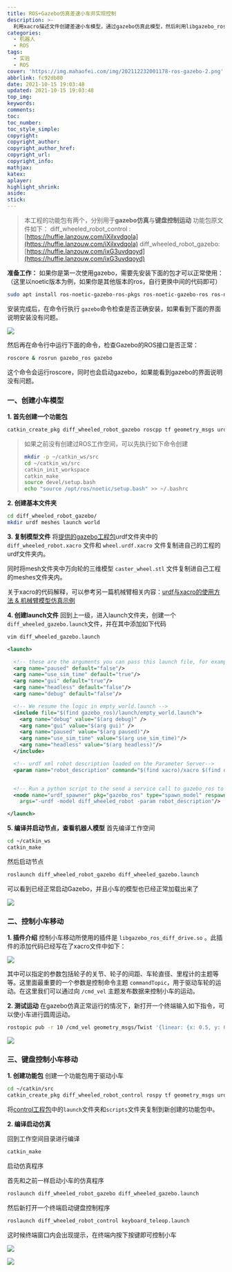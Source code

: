 ```yaml
---
title: ROS+Gazebo仿真差速小车并实现控制
description: >-
  利用xacro描述文件创建差速小车模型，通过gazebo仿真此模型，然后利用libgazebo_ros_diff_drive.so插件控制小车的运动，最后实现了通过键盘按键，控制gazebo环境中的小车运动。
categories:
  - 机器人
  - ROS
tags:
  - 实验
  - ROS
cover: 'https://img.mahaofei.com/img/202112232001178-ros-gazebo-2.png'
abbrlink: fc92db80
date: 2021-10-15 19:03:48
updated: 2021-10-15 19:03:48
top_img:
keywords:
comments:
toc:
toc_number:
toc_style_simple:
copyright:
copyright_author:
copyright_author_href:
copyright_url:
copyright_info:
mathjax:
katex:
aplayer:
highlight_shrink:
aside:
stick:
---
```




> 本工程的功能包有两个，分别用于**gazebo仿真**与**键盘控制运动**
> 功能包原文件如下：
> diff_wheeled_robot_control : [https://huffie.lanzouw.com/iXilxvdqola](https://huffie.lanzouw.com/iXilxvdqola)
> diff_wheeled_robot_gazebo: [https://huffie.lanzouw.com/ixG3uvdqoyd](https://huffie.lanzouw.com/ixG3uvdqoyd)


**准备工作：**
如果你是第一次使用gazebo，需要先安装下面的包才可以正常使用：
（这里以noetic版本为例，如果你是其他版本的ros，自行更换中间的代码即可）
```bash
sudo apt install ros-noetic-gazebo-ros-pkgs ros-noetic-gazebo-ros ros-noetic-gazebo-msgs ros-noetic-gazebo-plugins ros-noetic-gazebo-ros-control
```
安装完成后，在命令行执行  `gazebo`命令检查是否正确安装，如果看到下面的界面说明安装没有问题。



![](https://img.mahaofei.com/img/202112232001567-ros-gazebo-1.png)



然后再在命令行中运行下面的命令，检查Gazebo的ROS接口是否正常：

```bash
roscore & rosrun gazebo_ros gazebo
```
这个命令会运行roscore，同时也会启动gazebo，如果能看到gazebo的界面说明没有问题。

### 一、创建小车模型
**1. 首先创建一个功能包**
```bash
catkin_create_pkg diff_wheeled_robot_gazebo roscpp tf geometry_msgs urdf rviz xacro
```

> 如果之前没有创建过ROS工作空间，可以先执行如下命令创建
> ```bash
> mkdir -p ~/catkin_ws/src
> cd ~/catkin_ws/src
> catkin_init_workspace
> catkin_make
> source devel/setup.bash
> echo "source /opt/ros/noetic/setup.bash" >> ~/.bashrc
> ```

**2. 创建基本文件夹**
```bash
cd diff_wheeled_robot_gazebo/
mkdir urdf meshes launch world
```
**3. 复制模型文件**
将[提供的gazebo工程包](https://huffie.lanzouw.com/ixG3uvdqoyd)urdf文件夹中的 `diff_wheeled_robot.xacro` 文件和 `wheel.urdf.xacro` 文件复制进自己的工程的urdf文件夹内。

同时将mesh文件夹中万向轮的三维模型 `caster_wheel.stl` 文件复制进自己工程的meshes文件夹内。

关于xacro的代码解释，可以参考另一篇机械臂相关内容：[urdf与xacro的使用方法 & 机械臂模型仿真示例](https://blog.csdn.net/weixin_44543463/article/details/120607629)

**4. 创建launch文件**
回到上一级，进入launch文件夹，创建一个`diff_wheeled_gazebo.launch`文件，并在其中添加如下代码
```bash
vim diff_wheeled_gazebo.launch
```

```xml
<launch>

  <!-- these are the arguments you can pass this launch file, for example paused:=true -->
  <arg name="paused" default="false"/>
  <arg name="use_sim_time" default="true"/>
  <arg name="gui" default="true"/>
  <arg name="headless" default="false"/>
  <arg name="debug" default="false"/>

  <!-- We resume the logic in empty_world.launch -->
  <include file="$(find gazebo_ros)/launch/empty_world.launch">
    <arg name="debug" value="$(arg debug)" />
    <arg name="gui" value="$(arg gui)" />
    <arg name="paused" value="$(arg paused)"/>
    <arg name="use_sim_time" value="$(arg use_sim_time)"/>
    <arg name="headless" value="$(arg headless)"/>
  </include>

  <!-- urdf xml robot description loaded on the Parameter Server-->
  <param name="robot_description" command="$(find xacro)/xacro $(find diff_wheeled_robot_gazebo)/urdf/diff_wheeled_robot.xacro" />


  <!-- Run a python script to the send a service call to gazebo_ros to spawn a URDF robot -->
  <node name="urdf_spawner" pkg="gazebo_ros" type="spawn_model" respawn="false" output="screen"
	args="-urdf -model diff_wheeled_robot -param robot_description"/> 

</launch>
```
**5. 编译并启动节点，查看机器人模型**
首先编译工作空间
```bash
cd ~/catkin_ws
catkin_make
```
然后启动节点
```bash
roslaunch diff_wheeled_robot_gazebo diff_wheeled_gazebo.launch
```
可以看到已经正常启动Gazebo，并且小车的模型也已经正常加载出来了



![](https://img.mahaofei.com/img/202112232001178-ros-gazebo-2.png)



### 二、控制小车移动
**1. 插件介绍**
控制小车移动所使用的插件是 `libgazebo_ros_diff_drive.so` 。此插件的添加代码已经写在了xacro文件中如下：



![](https://img.mahaofei.com/img/202112232001660-ros-gazebo-3.png)



其中可以指定的参数包括轮子的关节、轮子的间距、车轮直径、里程计的主题等等。这里面最重要的一个参数是控制命令主题 `commandTopic`，用于驱动车轮的运动。在这里我们可以通过向 `/cmd_vel` 主题发布数据来控制小车的运动。

**2. 测试运动**
在gazebo仿真正常运行的情况下，新打开一个终端输入如下指令，可以使小车进行圆周运动。

```bash
rostopic pub -r 10 /cmd_vel geometry_msgs/Twist '{linear: {x: 0.5, y: 0, z: 0}, angular: {x: 0, y: 0, z: 0.5}}'
```



![](https://img.mahaofei.com/img/202112232001294-ros-gazebo-4.png)




### 三、键盘控制小车移动
**1. 创建功能包**
创建一个功能包用于驱动小车
```bash
cd ~/catkin/src
catkin_create_pkg diff_wheeled_robot_control rospy tf geometry_msgs urdf rviz xacro
```
将[control工程包](https://huffie.lanzouw.com/iXilxvdqola)中的`launch`文件夹和`scripts`文件夹复制到新创建的功能包中。

**2. 编译启动仿真**

回到工作空间目录进行编译
```bash
catkin_make
```
启动仿真程序

首先和之前一样启动小车的仿真程序
```bash
roslaunch diff_wheeled_robot_gazebo diff_wheeled_gazebo.launch
```

然后新打开一个终端启动键盘控制程序

```bash
roslaunch diff_wheeled_robot_control keyboard_teleop.launch
```

这时候终端窗口内会出现提示，在终端内按下按键即可控制小车



![](https://img.mahaofei.com/img/202112232002981-ros-gazebo-5.png)



![](https://img.mahaofei.com/img/202112232002842-ros-gazebo-6.png)

